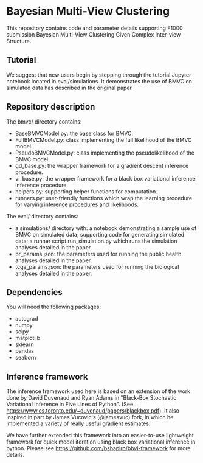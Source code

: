 # Bayesian Multi-View Clustering

This repository contains code and parameter details supporting F1000 submission Bayesian Multi-View Clustering Given Complex Inter-view Structure.
## Tutorial

We suggest that new users begin by stepping through the tutorial Jupyter notebook located in eval/simulations. It demonstrates the use of BMVC on simulated data has described in the original paper. 
 
## Repository description  

The bmvc/ directory contains:
- BaseBMVCModel.py: the base class for BMVC. 
- FullBMVCModel.py: class implementing the full likelihood of the BMVC model. 
- PseudoBMVCModel.py: class implementing the pseudolikelihood of the BMVC model. 
- gd_base.py: the wrapper framework for a gradient descent inference procedure.
- vi_base.py: the wrapper framework for a black box variational inference  inference procedure.  
- helpers.py: supporting helper functions for computation.
- runners.py: user-friendly functions which wrap the learning procedure for varying inference procedures and likelihoods. 

The eval/ directory contains:
- a simulations/ directory with:  a notebook demonstrating a sample use of BMVC on simulated data; supporting code for generating simulated data; a runner script run_simulation.py which runs the simulation analyses detailed in the paper. 
- pr_params.json: the parameters used for running the public health analyses detailed in the paper. 
- tcga_params.json:  the parameters used for running the biological analyses detailed in the paper. 


## Dependencies 

You will need the following packages:
- autograd
- numpy
- scipy
- matplotlib
- sklearn
- pandas
- seaborn

## Inference framework 

The inference framework used here is based on an extension of the work done by David Duvenaud and Ryan Adams in "Black-Box Stochastic Variational Inference in Five Lines of Python". (See https://www.cs.toronto.edu/~duvenaud/papers/blackbox.pdf). It also inspired in part by James Vucovic's (@jamesvuc) fork, in which he implemented a variety of really useful gradient estimates. 

We have further extended this framework into an easier-to-use lightweight framework for quick model iteration using black box variational inference in python. Please see https://github.com/bshapiro/bbvi-framework for more details.

